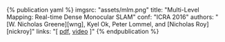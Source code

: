 <!-- MLM ICRA 2016 -->
{% publication yaml %}
imgsrc: "assets/mlm.png"
title: "Multi-Level Mapping: Real-time Dense Monocular SLAM"
conf: "ICRA 2016"
authors: "[W. Nicholas Greene][wng], Kyel Ok, Peter Lommel, and [Nicholas Roy][nickroy]"
links: "[ [pdf](data/papers/greene_icra16.pdf), [video](https://youtu.be/qk2ViPVxmq0) ]"
{% endpublication %}

